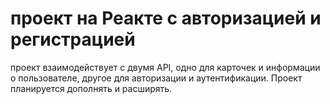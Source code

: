 # проект на Реакте с авторизацией и регистрацией

проект взаимодействует с двумя API, одно для карточек и информации о пользователе, другое для авторизации и аутентификации. Проект планируется дополнять и расширять.
